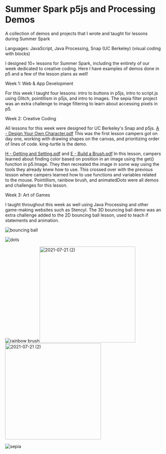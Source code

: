 # Summer Spark p5js and Processing Demos
A collection of demos and projects that I wrote and taught for lessons during Summer Spark

Languages: JavaScript, Java Processing, Snap (UC Berkeley) (visual coding with blocks) 

I designed 10+ lessons for Summer Spark, including the entirety of our week dedicated to creative coding. Here I have examples of demos done in p5 and a few of the lesson plans as well! 

Week 1: Web & App Development

For this week I taught four lessons: intro to buttons in p5js, intro to script.js using Glitch, pointillism in p5js, and intro to images. 
The sepia filter project was an extra challenge to image filtering to learn about accessing pixels in p5.

Week 2: Creative Coding

All lessons for this week were designed for UC Berkeley's Snap and p5js.
[A - Design Your Own Character.pdf](https://github.com/katkahler/spark-demos-p5/files/6851461/_A.-.Design.Your.Own.Character.pdf)
This was the first lesson campers got on day one, working with drawing shapes on the canvas, and prioritizing order of lines of code. king-turtle is the demo.

[H - Getting and Setting.pdf](https://github.com/katkahler/spark-demos-p5/files/6851471/H.-.Getting.and.Setting.pdf) and  [E - Build a Brush.pdf](https://github.com/katkahler/spark-demos-p5/files/6851478/E.-.Build.a.Brush.pdf)
In this lesson, campers learned about finding color based on position in an image using the get() function in p5.Image. They then recreated the image in some way using the tools they already knew how to use. This crossed over with the previous lesson where campers learned how to use functions and variables related to the mouse. Pointillism, rainbow brush, and animatedDots were all demos and challenges for this lesson.






Week 3: Art of Games

I taught throughout this week as well using Java Processing and other game-making websites such as Stencyl.
The 3D bouncing ball demo was an extra challenge added to the 2D bouncing ball lesson, used to teach if statements and animation. 

![bouncing ball](file:///C:/Users/epick/OneDrive/Desktop/2021-07-21.png)

![dots](file:///C:/Users/epick/OneDrive/Pictures/Screenshots/2021-07-21%20(3).png)

![rainbow brush](file:///C:/Users/epick/OneDrive/Pictures/Screenshots/2021-07-21%20(1).png)<img width="309" alt="2021-07-21 (2)" src="https://user-images.githubusercontent.com/84355976/126533792-b45931b6-8ec3-4bb9-a8a8-1e225cd9c3f3.png">
<img width="309" alt="2021-07-21 (2)" src="https://user-images.githubusercontent.com/84355976/126533817-98a401b7-6d24-411f-939a-654b5043e7d6.png">


![sepia](file:///C:/Users/epick/OneDrive/Pictures/Screenshots/2021-07-21%20(3).png)
